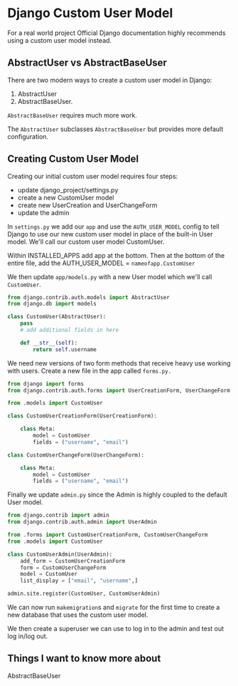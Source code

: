 # Django Custom User Model

For a real world project Official Django documentation highly recommends using a custom user model instead.

## AbstractUser vs AbstractBaseUser

There are two modern ways to create a custom user model in Django: 
1. AbstractUser
2. AbstractBaseUser.

`AbstractBaseUser` requires much more work.

The `AbstractUser` subclasses `AbstractBaseUser` but provides more default configuration.

## Creating Custom User Model

Creating our initial custom user model requires four steps:

* update django_project/settings.py
* create a new CustomUser model
* create new UserCreation and UserChangeForm
* update the admin

In `settings.py` we add our `app` and use the `AUTH_USER_MODEL` config to tell Django to use our new custom user model in place of the built-in User model. We'll call our custom user model CustomUser.

Within INSTALLED_APPS add app at the bottom. Then at the bottom of the entire file, add the AUTH_USER_MODEL = `nameofapp.CustomUser`

We then update `app/models.py` with a new User model which we'll call `CustomUser`.

```python
from django.contrib.auth.models import AbstractUser
from django.db import models

class CustomUser(AbstractUser):
    pass
    # add additional fields in here

    def __str__(self):
        return self.username
```

We need new versions of two form methods that receive heavy use working with users. Create a new file in the app called `forms.py.`

```python
from django import forms
from django.contrib.auth.forms import UserCreationForm, UserChangeForm

from .models import CustomUser

class CustomUserCreationForm(UserCreationForm):

    class Meta:
        model = CustomUser
        fields = ("username", "email")

class CustomUserChangeForm(UserChangeForm):

    class Meta:
        model = CustomUser
        fields = ("username", "email")
```

Finally we update `admin.py` since the Admin is highly coupled to the default User model.

```python
from django.contrib import admin
from django.contrib.auth.admin import UserAdmin

from .forms import CustomUserCreationForm, CustomUserChangeForm
from .models import CustomUser

class CustomUserAdmin(UserAdmin):
    add_form = CustomUserCreationForm
    form = CustomUserChangeForm
    model = CustomUser
    list_display = ["email", "username",]

admin.site.register(CustomUser, CustomUserAdmin)
```

We can now run `makemigration`s and `migrate` for the first time to create a new database that uses the custom user model.

We then create a superuser we can use to log in to the admin and test out log in/log out. 

## Things I want to know more about

AbstractBaseUser
